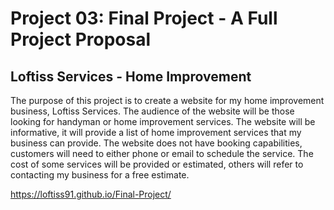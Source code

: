 # Project 03: Final Project - A Full Project Proposal 
## Loftiss Services - Home Improvement

<P> The purpose of this project is to create a website for my home improvement business, Loftiss Services.
The audience of the website will be those looking for handyman or home improvement services.
The website will be informative, it will provide a list of home improvement services that my business can provide. 
The website does not have booking capabilities, customers will need to either phone or email to schedule the service.
The cost of some services will be provided or estimated, others will refer to contacting my business for a free estimate. 

https://loftiss91.github.io/Final-Project/

